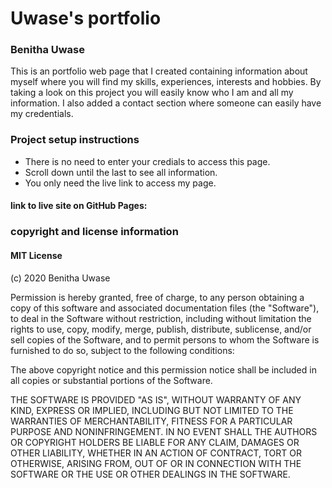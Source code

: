 # Uwase's portfolio
### Benitha Uwase
This is an portfolio web page that I created containing information about myself where you will find my skills, experiences, interests and hobbies. By taking a look on this project you will easily know who I am and all my information. I also added a contact section where someone can easily have my credentials.
### Project setup instructions
* There is no need to enter your credials to access this page.
* Scroll down until the last to see all information.
* You only need the live link to access my page.
#### link to live site on GitHub Pages: 
### copyright and license information
#### MIT License

(c) 2020 Benitha Uwase

Permission is hereby granted, free of charge, to any person obtaining a copy
of this software and associated documentation files (the "Software"), to deal
in the Software without restriction, including without limitation the rights
to use, copy, modify, merge, publish, distribute, sublicense, and/or sell
copies of the Software, and to permit persons to whom the Software is
furnished to do so, subject to the following conditions:

The above copyright notice and this permission notice shall be included in all
copies or substantial portions of the Software.

THE SOFTWARE IS PROVIDED "AS IS", WITHOUT WARRANTY OF ANY KIND, EXPRESS OR
IMPLIED, INCLUDING BUT NOT LIMITED TO THE WARRANTIES OF MERCHANTABILITY,
FITNESS FOR A PARTICULAR PURPOSE AND NONINFRINGEMENT. IN NO EVENT SHALL THE
AUTHORS OR COPYRIGHT HOLDERS BE LIABLE FOR ANY CLAIM, DAMAGES OR OTHER
LIABILITY, WHETHER IN AN ACTION OF CONTRACT, TORT OR OTHERWISE, ARISING FROM,
OUT OF OR IN CONNECTION WITH THE SOFTWARE OR THE USE OR OTHER DEALINGS IN THE
SOFTWARE.